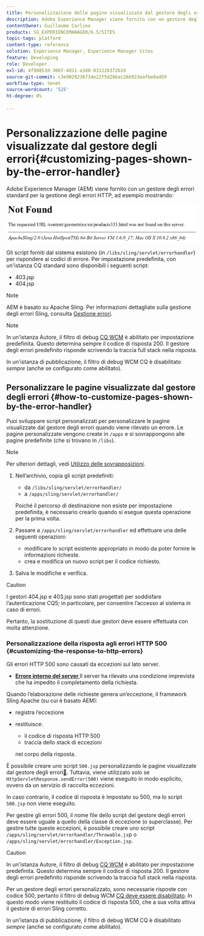 ```yaml
---
title: Personalizzazione delle pagine visualizzate dal gestore degli errori
description: Adobe Experience Manager viene fornito con un gestore degli errori standard per la gestione degli errori HTTP.
contentOwner: Guillaume Carlino
products: SG_EXPERIENCEMANAGER/6.5/SITES
topic-tags: platform
content-type: reference
solution: Experience Manager, Experience Manager Sites
feature: Developing
role: Developer
exl-id: 4f98853d-306f-4d11-a3d8-83122b372b2d
source-git-commit: c3e9029236734e22f5d266ac26b923eafbe0a459
workflow-type: tm+mt
source-wordcount: '525'
ht-degree: 0%

---
```


# Personalizzazione delle pagine visualizzate dal gestore degli errori{#customizing-pages-shown-by-the-error-handler}

Adobe Experience Manager (AEM) viene fornito con un gestore degli errori standard per la gestione degli errori HTTP, ad esempio mostrando:

![chlimage_1-67](assets/chlimage_1-67a.png)

Gli script forniti dal sistema esistono (in `/libs/sling/servlet/errorhandler`) per rispondere ai codici di errore. Per impostazione predefinita, con un&#39;istanza CQ standard sono disponibili i seguenti script:

* 403.jsp
* 404.jsp

>[!NOTE]
>
>AEM è basato su Apache Sling. Per informazioni dettagliate sulla gestione degli errori Sling, consulta [Gestione errori](https://sling.apache.org/documentation/the-sling-engine/errorhandling.html).

>[!NOTE]
>
>In un&#39;istanza Autore, il filtro di debug [CQ WCM](/help/sites-deploying/osgi-configuration-settings.md) è abilitato per impostazione predefinita. Questo determina sempre il codice di risposta 200. Il gestore degli errori predefinito risponde scrivendo la traccia full stack nella risposta.
>
>In un&#39;istanza di pubblicazione, il filtro di debug WCM CQ è disabilitato *sempre* (anche se configurato come abilitato).

## Personalizzare le pagine visualizzate dal gestore degli errori {#how-to-customize-pages-shown-by-the-error-handler}

Puoi sviluppare script personalizzati per personalizzare le pagine visualizzate dal gestore degli errori quando viene rilevato un errore. Le pagine personalizzate vengono create in `/apps` e si sovrappongono alle pagine predefinite (che si trovano in `/libs`).

>[!NOTE]
>
>Per ulteriori dettagli, vedi [Utilizzo delle sovrapposizioni](/help/sites-developing/overlays.md).

1. Nell’archivio, copia gli script predefiniti:

   * da `/libs/sling/servlet/errorhandler/`
   * a `/apps/sling/servlet/errorhandler/`

   Poiché il percorso di destinazione non esiste per impostazione predefinita, è necessario crearlo quando si esegue questa operazione per la prima volta.

1. Passare a `/apps/sling/servlet/errorhandler` ed effettuare una delle seguenti operazioni:

   * modificare lo script esistente appropriato in modo da poter fornire le informazioni richieste.
   * crea e modifica un nuovo script per il codice richiesto.

1. Salva le modifiche e verifica.

>[!CAUTION]
>
>I gestori 404.jsp e 403.jsp sono stati progettati per soddisfare l’autenticazione CQ5; in particolare, per consentire l’accesso al sistema in caso di errori.
>
>Pertanto, la sostituzione di questi due gestori deve essere effettuata con molta attenzione.

### Personalizzazione della risposta agli errori HTTP 500 {#customizing-the-response-to-http-errors}

Gli errori HTTP 500 sono causati da eccezioni sul lato server.

* **[Errore interno del server ](https://www.w3.org/Protocols/rfc2616/rfc2616-sec10.html)**
Il server ha rilevato una condizione imprevista che ha impedito il completamento della richiesta.

Quando l’elaborazione delle richieste genera un’eccezione, il framework Sling Apache (su cui è basato AEM):

* registra l’eccezione
* restituisce:

   * il codice di risposta HTTP 500
   * traccia dello stack di eccezioni

  nel corpo della risposta.

È possibile creare uno script `500.jsp` personalizzando le pagine visualizzate dal gestore degli errori[&#128279;](#how-to-customize-pages-shown-by-the-error-handler).  Tuttavia, viene utilizzato solo se `HttpServletResponse.sendError(500)` viene eseguito in modo esplicito, ovvero da un servizio di raccolta eccezioni.

In caso contrario, il codice di risposta è impostato su 500, ma lo script `500.jsp` non viene eseguito.

Per gestire gli errori 500, il nome file dello script del gestore degli errori deve essere uguale a quello della classe di eccezione (o superclasse). Per gestire tutte queste eccezioni, è possibile creare uno script `/apps/sling/servlet/errorhandler/Throwable.js`p o `/apps/sling/servlet/errorhandler/Exception.jsp`.

>[!CAUTION]
>
>In un&#39;istanza Autore, il filtro di debug [CQ WCM](/help/sites-deploying/osgi-configuration-settings.md) è abilitato per impostazione predefinita. Questo determina sempre il codice di risposta 200. Il gestore degli errori predefinito risponde scrivendo la traccia full stack nella risposta.
>
>Per un gestore degli errori personalizzato, sono necessarie risposte con codice 500, pertanto il filtro di debug WCM [CQ deve essere disabilitato](/help/sites-deploying/osgi-configuration-settings.md). In questo modo viene restituito il codice di risposta 500, che a sua volta attiva il gestore di errori Sling corretto.
>
>In un&#39;istanza di pubblicazione, il filtro di debug WCM CQ è disabilitato *sempre* (anche se configurato come abilitato).
